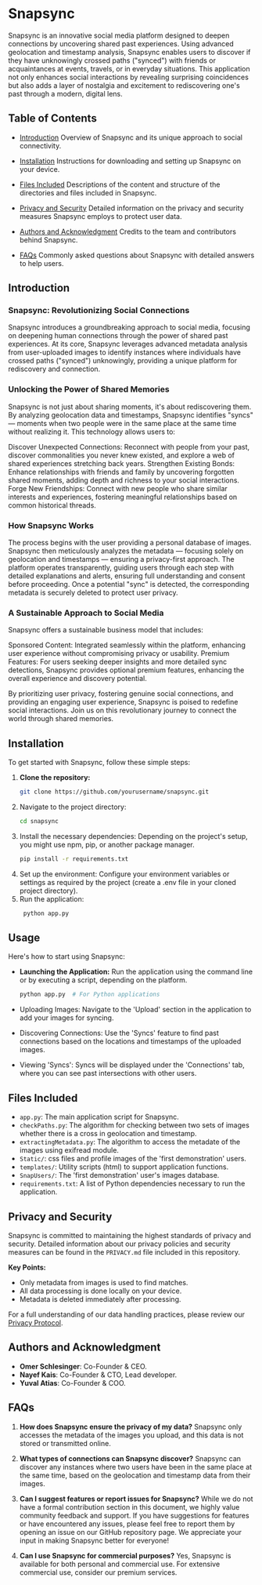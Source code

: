 # Snapsync
Snapsync is an innovative social media platform designed to deepen connections by uncovering shared past experiences. Using advanced geolocation and timestamp analysis, Snapsync enables users to discover if they have unknowingly crossed paths ("synced") with friends or acquaintances at events, travels, or in everyday situations. This application not only enhances social interactions by revealing surprising coincidences but also adds a layer of nostalgia and excitement to rediscovering one's past through a modern, digital lens.

## Table of Contents
- [Introduction](Introduction#)
Overview of Snapsync and its unique approach to social connectivity.

- [Installation](Installation#)
Instructions for downloading and setting up Snapsync on your device.

- [Files Included](Files-Included#)
Descriptions of the content and structure of the directories and files included in Snapsync.

- [Privacy and Security](Privacy-and-Security#)
Detailed information on the privacy and security measures Snapsync employs to protect user data.

- [Authors and Acknowledgment](Authors-and-Acknowledgment#)
Credits to the team and contributors behind Snapsync.

- [FAQs](FAQs#)
Commonly asked questions about Snapsync with detailed answers to help users.


## Introduction
### Snapsync: Revolutionizing Social Connections

Snapsync introduces a groundbreaking approach to social media, focusing on deepening human connections through the power of shared past experiences. At its core, Snapsync leverages advanced metadata analysis from user-uploaded images to identify instances where individuals have crossed paths ("synced") unknowingly, providing a unique platform for rediscovery and connection.

### Unlocking the Power of Shared Memories
Snapsync is not just about sharing moments, it's about rediscovering them. By analyzing geolocation data and timestamps, Snapsync identifies "syncs" — moments when two people were in the same place at the same time without realizing it. This technology allows users to:

Discover Unexpected Connections: Reconnect with people from your past, discover commonalities you never knew existed, and explore a web of shared experiences stretching back years.
Strengthen Existing Bonds: Enhance relationships with friends and family by uncovering forgotten shared moments, adding depth and richness to your social interactions.
Forge New Friendships: Connect with new people who share similar interests and experiences, fostering meaningful relationships based on common historical threads.

### How Snapsync Works
The process begins with the user providing a personal database of images. Snapsync then meticulously analyzes the metadata — focusing solely on geolocation and timestamps — ensuring a privacy-first approach. The platform operates transparently, guiding users through each step with detailed explanations and alerts, ensuring full understanding and consent before proceeding. Once a potential "sync" is detected, the corresponding metadata is securely deleted to protect user privacy.

### A Sustainable Approach to Social Media
Snapsync offers a sustainable business model that includes:

Sponsored Content: Integrated seamlessly within the platform, enhancing user experience without compromising privacy or usability.
Premium Features: For users seeking deeper insights and more detailed sync detections, Snapsync provides optional premium features, enhancing the overall experience and discovery potential.

By prioritizing user privacy, fostering genuine social connections, and providing an engaging user experience, Snapsync is poised to redefine social interactions. Join us on this revolutionary journey to connect the world through shared memories.


## Installation
To get started with Snapsync, follow these simple steps:

1. **Clone the repository:**
   ```bash
   git clone https://github.com/yourusername/snapsync.git
2. Navigate to the project directory:
   ```bash
   cd snapsync
3. Install the necessary dependencies: Depending on the project's setup, you might use npm, pip, or another package manager.
   ```bash
   pip install -r requirements.txt
4. Set up the environment: Configure your environment variables or settings as required by the project (create a .env file in your cloned project directory).
5. Run the application:
   ```bash
    python app.py

## Usage

Here's how to start using Snapsync:

- **Launching the Application:**
  Run the application using the command line or by executing a script, depending on the platform.
  ```bash
  python app.py  # For Python applications

- Uploading Images: Navigate to the 'Upload' section in the application to add your images for syncing.

- Discovering Connections: Use the 'Syncs' feature to find past connections based on the locations and timestamps of the uploaded images.

- Viewing 'Syncs': Syncs will be displayed under the 'Connections' tab, where you can see past intersections with other users.

## Files Included

- `app.py`: The main application script for Snapsync.
- `checkPaths.py`: The algorithm for checking between two sets of images whether there is a cross in geolocation and timestamp.
- `extractingMetadata.py`: The algorithm to access the metadate of the images using exifread module.
- `Static/`: css files and profile images of the 'first demonstration' users.
- `templates/`: Utility scripts (html) to support application functions.
- `SnapUsers/`: The 'first demonstration' user's images database.
- `requirements.txt`: A list of Python dependencies necessary to run the application.

## Privacy and Security

Snapsync is committed to maintaining the highest standards of privacy and security. Detailed information about our privacy policies and security measures can be found in the `PRIVACY.md` file included in this repository.

**Key Points:**
- Only metadata from images is used to find matches.
- All data processing is done locally on your device.
- Metadata is deleted immediately after processing.

For a full understanding of our data handling practices, please review our [Privacy Protocol](PRIVACY.md).


## Authors and Acknowledgment

- **Omer Schlesinger**: Co-Founder & CEO.
- **Nayef Kais**: Co-Founder & CTO, Lead developer.
- **Yuval Atias**: Co-Founder & COO.


## FAQs

1. **How does Snapsync ensure the privacy of my data?**
   Snapsync only accesses the metadata of the images you upload, and this data is not stored or transmitted online.

2. **What types of connections can Snapsync discover?**
   Snapsync can discover any instances where two users have been in the same place at the same time, based on the geolocation and timestamp data from their images.

3. **Can I suggest features or report issues for Snapsync?**
   While we do not have a formal contribution section in this document, we highly value community feedback and support. If you have suggestions for features or have encountered any issues, please feel free to report them by opening an issue on our GitHub repository page. We appreciate       your input in making Snapsync better for everyone!

4. **Can I use Snapsync for commercial purposes?**
   Yes, Snapsync is available for both personal and commercial use. For extensive commercial use, consider our premium services.

